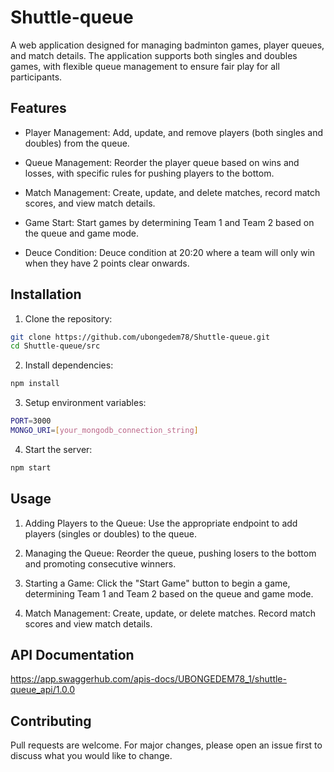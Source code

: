# Shuttle-queue

A web application designed for managing badminton games, player queues, and match details. The application supports both singles and doubles games, with flexible queue management to ensure fair play for all participants.

## Features

- Player Management: Add, update, and remove players (both singles and doubles) from the queue.

- Queue Management: Reorder the player queue based on wins and losses, with specific rules for pushing players to the bottom.

- Match Management: Create, update, and delete matches, record match scores, and view match details.

- Game Start: Start games by determining Team 1 and Team 2 based on the queue and game mode.

- Deuce Condition: Deuce condition at 20:20 where a team will only win when they have 2 points clear onwards.

## Installation

1. Clone the repository:

```bash
git clone https://github.com/ubongedem78/Shuttle-queue.git
cd Shuttle-queue/src
```

2. Install dependencies:

```bash
npm install
```

3. Setup environment variables:

```bash
PORT=3000
MONGO_URI=[your_mongodb_connection_string]
```

4. Start the server:

```bash
npm start
```

## Usage

1. Adding Players to the Queue: Use the appropriate endpoint to add players (singles or doubles) to the queue.

2. Managing the Queue: Reorder the queue, pushing losers to the bottom and promoting consecutive winners.

3. Starting a Game: Click the "Start Game" button to begin a game, determining Team 1 and Team 2 based on the queue and game mode.

4. Match Management: Create, update, or delete matches. Record match scores and view match details.

## API Documentation

https://app.swaggerhub.com/apis-docs/UBONGEDEM78_1/shuttle-queue_api/1.0.0

## Contributing

Pull requests are welcome. For major changes, please open an issue first to discuss what you would like to change.
